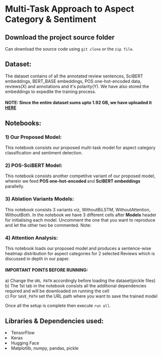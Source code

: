 # Multi-Task Approach to Aspect Category & Sentiment


## Download the project source folder

Can download the source code using `git clone` or the `zip file`.

## Dataset:
The dataset contains of all the annotated review sentences, SciBERT embeddings, BERT_BASE embeddings, POS one-hot-encoded data, reviews(X) and annotations and it's polarity(Y). We have also stored the embeddings to expedite the training process. 

#### NOTE: Since the entire dataset sums upto 1.92 GB, we have uploaded it [HERE](https://drive.google.com/drive/folders/14zw6ucp8cKHeyKxZPwHXu0GvbR0fzukh?usp=sharing) 

## Notebooks:

### 1)  Our Proposed Model:
This notebook consists our proposed multi-task model for aspect category classification and sentiment detection.  

### 2) POS-SciBERT Model: 
This notebook consists another competitve variant of our proposed model, wherein we feed <b>POS one-hot-encoded </b> and <b> SciBERT embeddings</b> parallelly. 

### 3) Ablation Variants Models: 
This notebook consists 3 variants viz, WithoutBiLSTM, WithoutAttention, WithoutBoth. In the notebook we have 3 different cells after <b>Models</b> header for initialising each model. Uncomment the one that you want to reproduce and let the other two be commented. Note:  


### 4) Attention Analysis: 
This notebook loads our proposed model and produces a sentence-wise heatmap distribution for aspect categories for 2 selected Reviews which is discussed in depth in our paper. 

#### IMPORTANT POINTS BEFORE RUNNING: 
a) Change the `URL PATH` accordingly before loading the dataset(pickle files) <br>
b) The 1st tab in the notebook consists all the additional dependencies required and will be downloaded on running the cell <br>
c) For `SAVE_PATH` set the URL path where you want to save the trained model <br>
  
Once all the setup is complete then execute `run all`. 


## Libraries & Dependencies used:
  <li>TensorFlow
  <li>Keras
  <li>Hugging Face
  <li>Matplotlib, numpy, pandas, pickle

